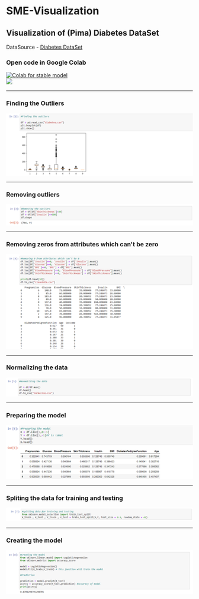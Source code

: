 # SME-Visualization

<h2> Visualization of (Pima) Diabetes DataSet</h2>

DataSource - <a href="https://github.com/shailendrakanshana/SME-Visualization/blob/main/Pima_DPP/diabetes.csv"> Diabetes DataSet</a>

<h3> Open code in Google Colab </h3>

[![Colab for stable model](https://colab.research.google.com/assets/colab-badge.svg)](https://colab.research.google.com/drive/1r_lnh4L902LhC1b36r0-U_VO1vLs4FQA?usp=sharing)
<br>
<img src="Pima_DPP/pima_head.png">
<hr>
<h3>Finding the Outliers</h3>
<img src="Pima_DPP/outliers_data.png">
<hr>
<h3>Removing outliers</h3>
<img src="Pima_DPP/removing_outliers.png">
<hr>
<h3>Removing zeros from attributes which can't be zero</h3>
<img src="Pima_DPP/removing_zero_from_attributes.png">
<hr>
<h3>Normalizing the data</h3>
<img src="Pima_DPP/normalizing_data.png">
<hr>
<h3>Preparing the model</h3>
<img src="Pima_DPP/perparing_model.png">
<hr>
<h3>Spliting the data for training and testing</h3>
<img src="Pima_DPP/traning_and_testing_data.png">
<hr>
<h3>Creating the model</h3>
<img src="Pima_DPP/creating_model.png">







